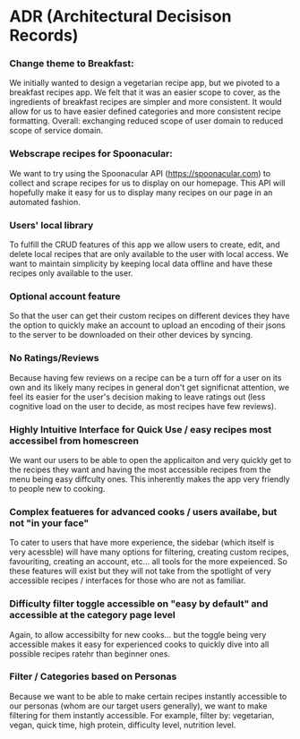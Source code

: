 # ADR (Architectural Decisison Records)

### Change theme to Breakfast: 
We initially wanted to design a vegetarian recipe app, but we pivoted to a breakfast recipes app. We felt that it was an easier scope to cover, as the ingredients of breakfast recipes are simpler and more consistent. It would allow for us to have easier defined categories and more consistent recipe formatting. Overall: exchanging reduced scope of user domain to reduced scope of service domain.

### Webscrape recipes for Spoonacular:
We want to try using the Spoonacular API (https://spoonacular.com) to collect and scrape recipes for us to display on our homepage. This API will hopefully make it easy for us to display many recipes on our page in an automated fashion. 

### Users' local library
To fulfill the CRUD features of this app we allow users to create, edit, and delete local recipes that are only available to the user with local access. We want to maintain simplicity by keeping local data offline and have these recipes only available to the user.

### Optional account feature
So that the user can get their custom recipes on different devices they have the option to quickly make an account to upload an encoding of their jsons to the server to be downloaded on their other devices by syncing.

### No Ratings/Reviews
Because having few reviews on a recipe can be a turn off for a user on its own and its likely many recipes in general don't get significnat attention, we feel its easier for the user's decision making to leave ratings out (less cognitive load on the user to decide, as most recipes have few reviews).

### Highly Intuitive Interface for Quick Use / easy recipes most accessibel from homescreen 
We want our users to be able to open the applicaiton and very quickly get to the recipes they want and having the most accessible recipes from the menu being easy diffculty ones. This inherently makes the app very friendly to people new to cooking.

### Complex featueres for advanced cooks / users availabe, but not "in your face"
To cater to users that have more experience, the sidebar (which itself is very acessble) will have many options for filtering, creating custom recipes, favouriting, creating an account, etc... all tools for the more expeienced. So these features will exist but they will not take from the spotlight of very accessible recipes / interfaces for those who are not as familiar. 

### Difficulty filter toggle accessible on "easy by default" and accessible at the category page level 
Again, to allow accessibilty for new cooks... but the toggle being very accessible makes it easy for experienced cooks to quickly dive into all possible recipes ratehr than beginner ones.

### Filter / Categories based on Personas
Because we want to be able to make certain recipes instantly accessible to our personas (whom are our target users generally), we want to make filtering for them instantly accessible. For example, filter by: vegetarian, vegan, quick time, high protein, difficulty level, nutrition level.

### 